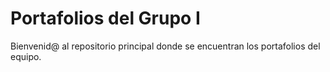 # Portafolios del Grupo I

Bienvenid@ al repositorio principal donde se encuentran los portafolios del equipo.


